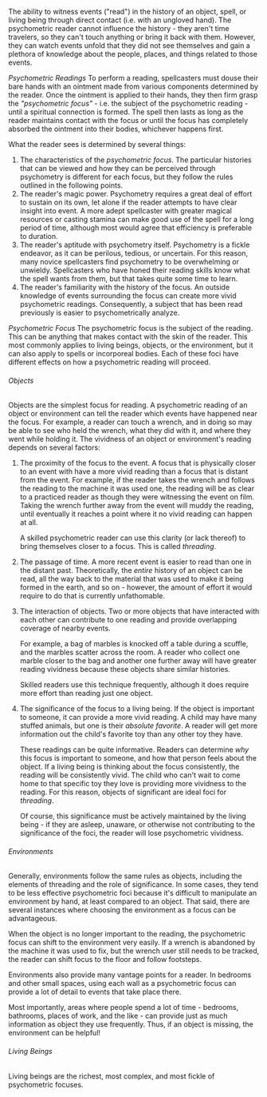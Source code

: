 The ability to witness events ("read") in the history of an object, spell, or living being through direct contact (i.e. with an ungloved hand). The psychometric reader cannot influence the history - they aren't time travelers, so they can't touch anything or bring it back with them. However, they can watch events unfold that they did not see themselves and gain a plethora of knowledge about the people, places, and things related to those events.

*Psychometric Readings*
To perform a reading, spellcasters must douse their bare hands with an ointment made from various components determined by the reader. Once the ointment is applied to their hands, they then firm grasp the *"psychometric focus"* - i.e. the subject of the psychometric reading - until a spiritual connection is formed. The spell then lasts as long as the reader maintains contact with the focus or until the focus has completely absorbed the ointment into their bodies, whichever happens first.

What the reader sees is determined by several things:
1. The characteristics of the *psychometric focus*. The particular histories that can be viewed and how they can be perceived through psychometry is different for each focus, but they follow the rules outlined in the following points.
2. The reader's magic power. Psychometry requires a great deal of effort to sustain on its own, let alone if the reader attempts to have clear insight into event. A more adept spellcaster with greater magical resources or casting stamina can make good use of the spell for a long period of time, although most would agree that efficiency is preferable to duration.
3. The reader's aptitude with psychometry itself. Psychometry is a fickle endeavor, as it can be perilous, tedious, or uncertain. For this reason, many novice spellcasters find psychometry to be overwhelming or unwieldy. Spellcasters who have honed their reading skills know what the spell wants from them, but that takes quite some time to learn.
4. The reader's familiarity with the history of the focus. An outside knowledge of events surrounding the focus can create more vivid psychometric readings. Consequently, a subject that has been read previously is easier to psychometrically analyze.

*Psychometric Focus*
The psychometric focus is the subject of the reading. This can be anything that makes contact with the skin of the reader. This most commonly applies to living beings, objects, or the environment, but it can also apply to spells or incorporeal bodies. Each of these foci have different effects on how a psychometric reading will proceed.

###### Objects 
Objects are the simplest focus for reading. A psychometric reading of an object or environment can tell the reader which events have happened near the focus. For example, a reader can touch a wrench, and in doing so may be able to see who held the wrench, what they did with it, and where they went while holding it. The vividness of an object or environment's reading depends on several factors:
1. The proximity of the focus to the event. A focus that is physically closer to an event with have a more vivid reading than a focus that is distant from the event. For example, if the reader takes the wrench and follows the reading to the machine it was used one, the reading will be as clear to a practiced reader as though they were witnessing the event on film. Taking the wrench further away from the event will muddy the reading, until eventually it reaches a point where it no vivid reading can happen at all.
   
   A skilled psychometric reader can use this clarity (or lack thereof) to bring themselves closer to a focus. This is called *threading*.
	   
2. The passage of time. A more recent event is easier to read than one in the distant past. Theoretically, the *entire* history of an object can be read, all the way back to the material that was used to make it being formed in the earth, and so on - however, the amount of effort it would require to do that is currently unfathomable.
   
3. The interaction of objects. Two or more objects that have interacted with each other can contribute to one reading and provide overlapping coverage of nearby events. 
   
   For example, a bag of marbles is knocked off a table during a scuffle, and the marbles scatter across the room. A reader who collect one marble closer to the bag and another one further away will have greater reading vividness because these objects share similar histories.
   
   Skilled readers use this technique frequently, although it does require more effort than reading just one object.
   
4. The significance of the focus to a living being. If the object is important to someone, it can provide a more vivid reading. A child may have many stuffed animals, but one is their *absolute favorite*. A reader will get more information out the child's favorite toy than any other toy they have.
   
   These readings can be quite informative. Readers can determine *why* this focus is important to someone, and how that person feels about the object. If a living being is thinking about the focus consistently, the reading will be consistently vivid. The child who can't wait to come home to that specific toy they love is providing more vividness to the reading. For this reason, objects of significant are ideal foci for *threading*.
   
   Of course, this significance must be actively maintained by the living being - if they are asleep, unaware, or otherwise not contributing to the significance of the foci, the reader will lose psychometric vividness.

###### Environments
Generally, environments follow the same rules as objects, including the elements of threading and the role of significance. In some cases, they tend to be less effective psychometric foci because it's difficult to manipulate an environment by hand, at least compared to an object. That said, there are several instances where choosing the environment as a focus can be advantageous.

When the object is no longer important to the reading, the psychometric focus can shift to the environment very easily. If a wrench is abandoned by the machine it was used to fix, but the wrench user still needs to be tracked, the reader can shift focus to the floor and follow footsteps.

Environments also provide many vantage points for a reader. In bedrooms and other small spaces, using each wall as a psychometric focus can provide a lot of detail to events that take place there.

Most importantly, areas where people spend a lot of time - bedrooms, bathrooms, places of work, and the like - can provide just as much information as object they use frequently. Thus, if an object is missing, the environment can be helpful!
   
###### Living Beings
Living beings are the richest, most complex, and most fickle of psychometric focuses. 
